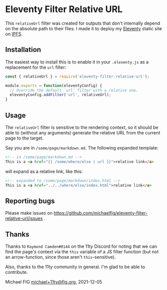 # Eleventy Filter Relative URL

This `relativeUrl` filter was created for outputs that don't internally depend
on the absolute path to their files.  I made it to deploy my
[Eleventy](https://11ty.dev) static site on [IPFS](https://ipfs.io/).

## Installation

The easiest way to install this is to enable it in your `.eleventy.js` as a
replacement for the `url` filter:

```js
const { relativeUrl } = require('eleventy-filter-relative-url');

module.exports = function(eleventyConfig) {
  // Override the default `url` filter with a relative one.
  eleventyConfig.addFilter('url', relativeUrl);
}
```

## Usage

The `relativeUrl` filter is sensitive to the rendering context, so it should be able to (without any arguments) generate the relative URL from the current page to the target.

Say you are in `/some/page/markdown.md`.  The following expanded template:

```html
<!-- in /some/page/markdown.md -->
This is a <a href="{{ /some/where/else | url }}">relative link</a>
```

will expand as a relative link, like this:

```html
<!-- expanded to /some/page/markdown/index.html -->
This is a <a href="../../where/else/index.html">relative link</a>
```

## Reporting bugs

Please make issues on
https://github.com/michaelfig/eleventy-filter-relative-url/issues .

## Thanks

Thanks to `Raymond Camden#0144` on the 11ty Discord for noting that we can find
the page's context via the `this` variable of a JS filter function (but not an
arrow-function, since those aren't `this`-sensitive).

Also, thanks to the 11ty community in general.  I'm glad to be able to contribute.

Michael FIG <michael+11ty@fig.org>, 2021-12-05
